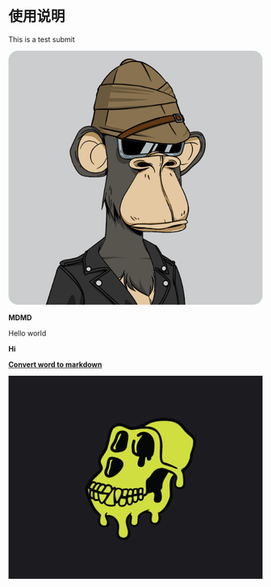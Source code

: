 # 使用说明

This is a test submit

![avatar](../screenshots/bayc8715.png)

**MDMD**

Hello world

**Hi**

[**Convert word to markdown**](https://word2md.com/)

![avatar](../screenshots/mayctest.png)
